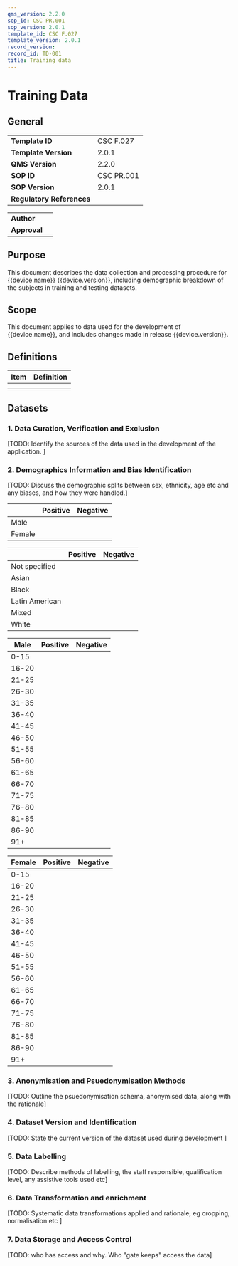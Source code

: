 ```yaml
---
qms_version: 2.2.0
sop_id: CSC PR.001
sop_version: 2.0.1
template_id: CSC F.027
template_version: 2.0.1
record_version:
record_id: TD-001
title: Training data
---
```


# Training Data

## General

|                           |               |
|---------------------------|---------------|
| **Template ID**           | CSC F.027     | 
| **Template Version**      | 2.0.1         |
| **QMS Version**           | 2.2.0         |
| **SOP ID**                | CSC PR.001    |
| **SOP Version**           | 2.0.1         |
| **Regulatory References** |               |


|              |              |
|--------------|--------------|
| **Author**   |              |
| **Approval** |              |

## Purpose

This document describes the data collection and processing procedure for {{device.name}} {{device.version}}, including
demographic breakdown of the subjects in training and testing datasets.

## Scope

This document applies to data used for the development of {{device.name}}, and includes changes made in release
{{device.version}}.

## Definitions

| Item | Definition |
|------|------------|
|      |            |
|      |            |

## Datasets

### 1. Data Curation, Verification and Exclusion

[TODO: Identify the sources of the data used in the development of the application. ]

### 2. Demographics Information and Bias Identification

[TODO: Discuss the demographic splits between sex, ethnicity, age etc and any biases, and how they were handled.]

|        | Positive | Negative |
|--------|----------|----------|
| Male   |          |          |
| Female |          |          |


|                | Positive | Negative |
|----------------|----------|----------|
| Not specified  |          |          |
| Asian          |          |          |
| Black          |          |          |
| Latin American |          |          |
| Mixed          |          |          |
| White          |          |          |


| Male       | Positive | Negative |
|------------|----------|----------|
| 0-15       |          |          |
| 16-20      |          |          |
| 21-25      |          |          |
| 26-30      |          |          |
| 31-35      |          |          |
| 36-40      |          |          |
| 41-45      |          |          |
| 46-50      |          |          |
| 51-55      |          |          |
| 56-60      |          |          |
| 61-65      |          |          |
| 66-70      |          |          |
| 71-75      |          |          |
| 76-80      |          |          |
| 81-85      |          |          |
| 86-90      |          |          |
| 91+        |          |          |


| Female      | Positive | Negative |
|-------------|----------|----------|
| 0-15        |          |          |
| 16-20       |          |          |
| 21-25       |          |          |
| 26-30       |          |          |
| 31-35       |          |          |
| 36-40       |          |          |
| 41-45       |          |          |
| 46-50       |          |          |
| 51-55       |          |          |
| 56-60       |          |          |
| 61-65       |          |          |
| 66-70       |          |          |
| 71-75       |          |          |
| 76-80       |          |          |
| 81-85       |          |          |
| 86-90       |          |          |
| 91+         |          |          |

### 3. Anonymisation and Psuedonymisation Methods

[TODO: Outline the psuedonymisation schema, anonymised data, along with the rationale]

### 4. Dataset Version and Identification

[TODO: State the current version of the dataset used during development ]

### 5. Data Labelling

[TODO: Describe methods of labelling, the staff responsible, qualification level, any assistive tools used etc]

### 6. Data Transformation and enrichment

[TODO: Systematic data transformations applied and rationale, eg cropping, normalisation etc ]

### 7. Data Storage and Access Control

[TODO: who has access and why. Who "gate keeps" access the data]


